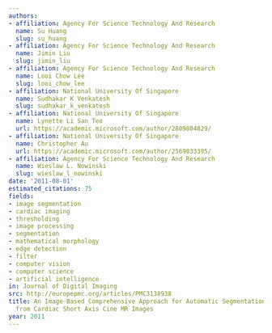 ```yaml
---
authors:
- affiliation: Agency For Science Technology And Research
  name: Su Huang
  slug: su_huang
- affiliation: Agency For Science Technology And Research
  name: Jimin Liu
  slug: jimin_liu
- affiliation: Agency For Science Technology And Research
  name: Looi Chow Lee
  slug: looi_chow_lee
- affiliation: National University Of Singapore
  name: Sudhakar K Venkatesh
  slug: sudhakar_k_venkatesh
- affiliation: National University Of Singapore
  name: Lynette Li San Teo
  url: https://academic.microsoft.com/author/2809804829/
- affiliation: National University Of Singapore
  name: Christopher Au
  url: https://academic.microsoft.com/author/2569833395/
- affiliation: Agency For Science Technology And Research
  name: Wieslaw L. Nowinski
  slug: wieslaw_l_nowinski
date: '2011-08-01'
estimated_citations: 75
fields:
- image segmentation
- cardiac imaging
- thresholding
- image processing
- segmentation
- mathematical morphology
- edge detection
- filter
- computer vision
- computer science
- artificial intelligence
in: Journal of Digital Imaging
src: http://europepmc.org/articles/PMC3138938
title: An Image-Based Comprehensive Approach for Automatic Segmentation of Left Ventricle
  from Cardiac Short Axis Cine MR Images
year: 2011
---
```

